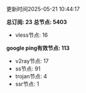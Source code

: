 更新时间2025-05-21 10:44:17

**总订阅: 23**
**总节点: 5403**
- vless节点: 16

**google ping有效节点: 113**
- v2ray节点: 17
- ss节点: 91
- trojan节点: 4
- ssr节点: 1
